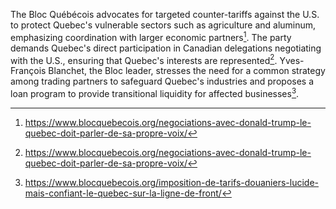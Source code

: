 The Bloc Québécois advocates for targeted counter-tariffs against the U.S. to protect Quebec's vulnerable sectors such as agriculture and aluminum, emphasizing coordination with larger economic partners[^1]. The party demands Quebec's direct participation in Canadian delegations negotiating with the U.S., ensuring that Quebec's interests are represented[^2]. Yves-François Blanchet, the Bloc leader, stresses the need for a common strategy among trading partners to safeguard Quebec's industries and proposes a loan program to provide transitional liquidity for affected businesses[^3].

[^1]: https://www.blocquebecois.org/negociations-avec-donald-trump-le-quebec-doit-parler-de-sa-propre-voix/
[^2]: https://www.blocquebecois.org/negociations-avec-donald-trump-le-quebec-doit-parler-de-sa-propre-voix/
[^3]: https://www.blocquebecois.org/imposition-de-tarifs-douaniers-lucide-mais-confiant-le-quebec-sur-la-ligne-de-front/
